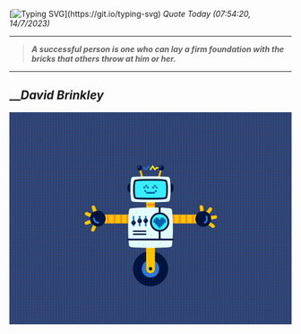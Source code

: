 [![Typing SVG](https://readme-typing-svg.herokuapp.com?font=Press+Start+2P&color=C2F784&size=35&width=900&height=100&lines=Hello+World%2C+I'm+Hung+!)](https://git.io/typing-svg) 
_Quote Today (07:54:20, 14/7/2023)_
___
>**_A successful person is one who can lay a firm foundation with the bricks that others throw at him or her._**
___

## __**_David Brinkley_**

![RobotDance](src/assets/images/robot-dancing-dribble.gif?style=center)
